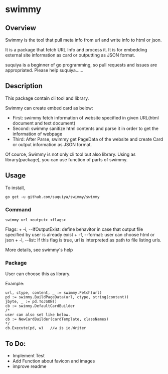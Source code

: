 swimmy
====

## Overview
Swimmy is the tool that pull meta info from url and write info to html or json.

It is a package that fetch URL Info and process it. It is for embedding external site information as card or outputting as JSON format.

suquiya is a beginner of go programming, so pull requests and issues are appropriated.
Please help suquiya......

## Description

This package contain cli tool and library.

Swimmy can create embed card as below:

+ First: swimmy fetch information of website specified in given URL(html document and text document)
+ Second: swimmy sanitize html contents and parse it in order to get the information of webpage
+ Third: After Parse, swimmy get PageData of the website and create Card or output information as JSON format.

Of cource, Swimmy is not only cli tool but also library. Using as library(package), you can use function of parts of swimmy.

## Usage

To install,

```
go get -u github.com/suquiya/swimmy/swimmy
```

### Command
```
swimmy url <output> <flags>
```
Flags:
    + -i, --IfOutputExist: define behavitor in case that output file specified by user is already exist
    + -f, --format: user can choose html or json
    + -l, --list: If this flag is true, url is interpreted as path to file listing urls.

More details, see swimmy's help

### Package
 User can choose this as library.

Example:
```
url, ctype, content, _ := swimmy.Fetch(url)
pd := swimmy.BuildPageData(url, ctype, string(content))
jbyte, _ := pd.ToJSON()
cb := swimmy.DefaultCardBuilder
/*
user can also set like below.
cb := NewCardBuilder(cardTemplate, classNames)
*/
cb.Execute(pd, w)   //w is io.Writer

```

## To Do:

+ Implement Test
+ Add Function about favicon and images
+ improve readme
